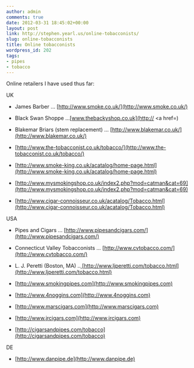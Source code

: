```yaml
---
author: admin
comments: true
date: 2012-03-31 18:45:02+00:00
layout: post
link: http://stephen.yearl.us/online-tobacconists/
slug: online-tobacconists
title: Online tobacconists
wordpress_id: 202
tags:
- pipes
- tobacco
---
```


Online retailers I have used thus far:

UK



	
  * James Barber ... [http://www.smoke.co.uk/](http://www.smoke.co.uk/)

	
  * Black Swan Shoppe ...[www.thebackyshop.co.uk](http:// <a href=)

	
  * Blakemar Briars (stem replacement) ... [http://www.blakemar.co.uk/](http://www.blakemar.co.uk/)

	
  * [http://www.the-tobacconist.co.uk/tobacco/](http://www.the-tobacconist.co.uk/tobacco/)

	
  * [http://www.smoke-king.co.uk/acatalog/home-page.html](http://www.smoke-king.co.uk/acatalog/home-page.html)

	
  * [http://www.mysmokingshop.co.uk/index2.php?mod=catman&cat=69](http://www.mysmokingshop.co.uk/index2.php?mod=catman&cat=69)

	
  * [http://www.cigar-connoisseur.co.uk/acatalog/Tobacco.html](http://www.cigar-connoisseur.co.uk/acatalog/Tobacco.html)


USA

	
  * Pipes and Cigars ... [http://www.pipesandcigars.com/](http://www.pipesandcigars.com/)

	
  * Connecticut Valley Tobacconists ... [http://www.cvtobacco.com/](http://www.cvtobacco.com/)

	
  * L. J. Peretti (Boston, MA) ..[ ](http://www.ljperetti.com/tobacco.html)[http://www.ljperetti.com/tobacco.html](http://www.ljperetti.com/tobacco.html)

	
  * [http://www.smokingpipes.com](http://www.smokingpipes.com)

	
  * [http://www.4noggins.com](http://www.4noggins.com)

	
  * [http://www.marscigars.com](http://www.marscigars.com)

	
  * [http://www.jrcigars.com](http://www.jrcigars.com)

	
  * [http://cigarsandpipes.com/tobacco](http://cigarsandpipes.com/tobacco)


DE

	
  * [http://www.danpipe.de](http://www.danpipe.de)



